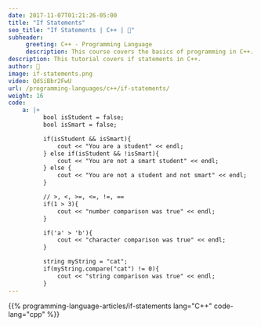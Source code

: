```yaml
---
date: 2017-11-07T01:21:26-05:00
title: "If Statements"
seo_title: "If Statements | C++ | 🦒"
subheader:
     greeting: C++ - Programming Language
     description: This course covers the basics of programming in C++. Work your way through the videos/articles and I'll teach you everything you need to know to start your programming journey!
description: This tutorial covers if statements in C++.
author: 🦒
image: if-statements.png
video: QdSiBbr2FwU
url: /programming-languages/c++/if-statements/
weight: 16
code:
    a: |+
          bool isStudent = false;
          bool isSmart = false;

          if(isStudent && isSmart){
              cout << "You are a student" << endl;
          } else if(isStudent && !isSmart){
              cout << "You are not a smart student" << endl;
          } else {
              cout << "You are not a student and not smart" << endl;
          }

          // >, <, >=, <=, !=, ==
          if(1 > 3){
              cout << "number comparison was true" << endl;
          }

          if('a' > 'b'){
              cout << "character comparison was true" << endl;
          }

          string myString = "cat";
          if(myString.compare("cat") != 0){
              cout << "string comparison was true" << endl;
          }
---
```


{{% programming-language-articles/if-statements lang="C++" code-lang="cpp" %}}
